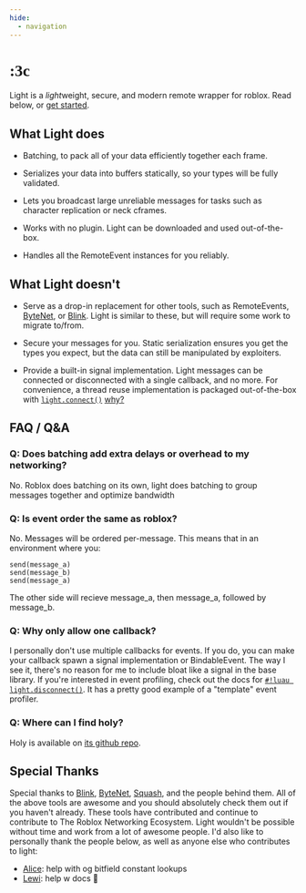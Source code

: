 ```yaml
---
hide:
  - navigation
---
```


# <span style="font-family:Comic Neue; font-weight:900">:3c</span>

Light is a *light*weight, secure, and modern remote wrapper for roblox. Read below, or [get started](quick-start/index.md).

## What Light does

- Batching, to pack all of your data efficiently together each frame.

- Serializes your data into buffers statically, so your types will be fully validated.

- Lets you broadcast large unreliable messages for tasks such as character replication or neck cframes.

- Works with no plugin. Light can be downloaded and used out-of-the-box.

- Handles all the RemoteEvent instances for you reliably.

## What Light doesn't

- Serve as a drop-in replacement for other tools, such as RemoteEvents,
<a href="https://github.com/ffrostfall/ByteNet" target="_blank">ByteNet</a>,
or <a href="https://github.com/1Axen/blink" target="_blank">Blink</a>.
Light is similar to these, but will require some work to migrate to/from.

- Secure your messages for you. Static serialization ensures you get the types you expect, but the data can still be manipulated by exploiters.

- Provide a built-in signal implementation.
Light messages can be connected or disconnected with a single callback, and no more. For convenience, a thread reuse
implementation is packaged out-of-the-box with [`light.connect()`](./api/network/messages/listening/connect.md)
[why?](#q-why-only-allow-one-callback)

## FAQ / Q&A

### Q: Does batching add extra delays or overhead to my networking?

No. Roblox does batching on its own, light does batching to group messages together and optimize bandwidth

### Q: Is event order the same as roblox?

No. Messages will be ordered per-message. This means that in an environment where you:

```luau
send(message_a)
send(message_b)
send(message_a)
```

The other side will recieve message_a, then message_a, followed by message_b.

### Q: Why only allow one callback?

I personally don't use multiple callbacks for events. If you do, you can make your callback spawn a signal
implementation or BindableEvent. The way I see it, there's no reason for me to include bloat like a signal in the base
library. If you're interested in event profiling, check out the docs for
[`#!luau light.disconnect()`](./api/network/messages/listening/disconnect.md). It has a pretty good example of a
"template" event profiler.

### Q: Where can I find holy?

Holy is available on [its github repo](https://github.com/hardlyardi/holy).

## Special Thanks

Special thanks to
<a href="https://github.com/1Axen/blink" target="_blank">Blink</a>,
<a href="https://github.com/ffrostfall/ByteNet" target="_blank">ByteNet</a>,
<a href="https://github.com/Data-Oriented-House/Squash" target="_blank">Squash</a>,
and the people behind them. All of the above tools are awesome and you should absolutely check them out if you haven't
already. These tools have contributed and continue to contribute to The Roblox Networking Ecosystem. Light wouldn't be
possible without time and work from a lot of awesome people. I'd also like to personally thank the people below, as well
as anyone else who contributes to light:

- <a href="https://github.com/alicesaidhi/" target="_blank">Alice</a>: help with og bitfield constant lookups
- <a href="https://github.com/lewisakura/" target="_blank">Lewi</a>: help w docs :pray:
